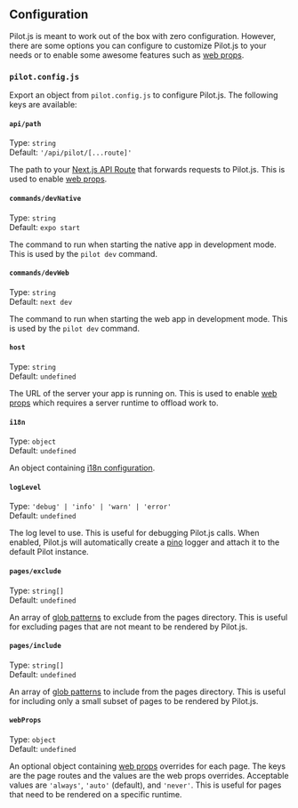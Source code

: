 ## Configuration

Pilot.js is meant to work out of the box with zero configuration. However, there are some options you can configure to customize Pilot.js to your needs or to enable some awesome features such as [web props](/docs/web-props.md).

### `pilot.config.js`

Export an object from `pilot.config.js` to configure Pilot.js. The following keys are available:

#### `api/path`

Type: `string`<br>
Default: `'/api/pilot/[...route]'`

The path to your [Next.js API Route](https://nextjs.org/docs/api-routes/introduction) that forwards requests to Pilot.js. This is used to enable [web props](/docs/web-props.md).

#### `commands/devNative`

Type: `string`<br>
Default: `expo start`

The command to run when starting the native app in development mode. This is used by the `pilot dev` command.

#### `commands/devWeb`

Type: `string`<br>
Default: `next dev`

The command to run when starting the web app in development mode. This is used by the `pilot dev` command.

#### `host`

Type: `string`<br>
Default: `undefined`

The URL of the server your app is running on. This is used to enable [web props](/docs/web-props.md) which requires a server runtime to offload work to.

#### `i18n`

Type: `object`<br>
Default: `undefined`

An object containing [i18n configuration](/docs/i18n.md).

#### `logLevel`

Type: `'debug' | 'info' | 'warn' | 'error'`<br>
Default: `undefined`

The log level to use. This is useful for debugging Pilot.js calls. When enabled, Pilot.js will automatically create a [pino](https://getpino.io/) logger and attach it to the default Pilot instance.

#### `pages/exclude`

Type: `string[]`<br>
Default: `undefined`

An array of [glob patterns](https://github.com/isaacs/node-glob#glob-primer) to exclude from the pages directory. This is useful for excluding pages that are not meant to be rendered by Pilot.js.

#### `pages/include`

Type: `string[]`<br>
Default: `undefined`

An array of [glob patterns](https://github.com/isaacs/node-glob#glob-primer) to include from the pages directory. This is useful for including only a small subset of pages to be rendered by Pilot.js.

#### `webProps`

Type: `object`<br>
Default: `undefined`

An optional object containing [web props](/docs/web-props.md) overrides for each page. The keys are the page routes and the values are the web props overrides. Acceptable values are `'always'`, `'auto'` (default), and `'never'`. This is useful for pages that need to be rendered on a specific runtime.
